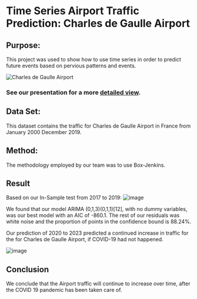 # Time Series Airport Traffic Prediction:    Charles de Gaulle Airport

## Purpose:
This project was used to show how to use time series in order to predict future events based on pervious patterns and events.

![Charles de Gaulle Airport](https://github.com/Zexes9/Time-Series/blob/main/Graphics/ParijsCharlesdeGaulleAirport-400x292.jpg)

### See our presentation for a more [detailed view](https://drive.google.com/file/d/1TSoFw47IsO7kJO4E4cZmHXazuloj-Jlw/view?usp=sharing). 

## Data Set:
This dataset contains the traffic for Charles de Gaulle Airport in France from January 2000 December 2019.


## Method:
The methodology employed by our team was to use Box-Jenkins.


## Result
Based on our In-Sample test from 2017 to 2019:
![image](https://user-images.githubusercontent.com/76630966/119959959-c4aac600-bfa4-11eb-9a69-a9e83d2a5197.png)

We found that our model ARIMA (0,1,3)(0,1,1)[12], with no dummy variables, was our best model with an AIC of -860.1.
The rest of our residuals was white noise and the proportion of points in the confidence bound is 88.24%.

Our prediction of 2020 to 2023 predicted a continued increase in traffic for the for Charles de Gaulle Airport, if COVID-19 had not happened.

![image](https://user-images.githubusercontent.com/76630966/119960310-1d7a5e80-bfa5-11eb-901b-05e898c508a5.png)

## Conclusion

We conclude that the Airport traffic will continue to increase over time, after the COVID 19 pandemic has been taken care of.  
